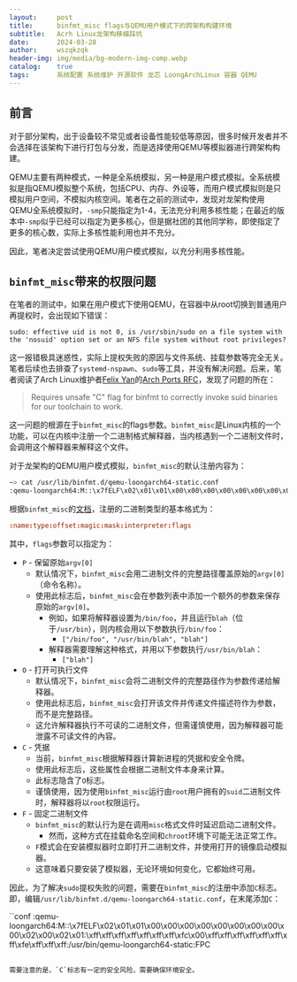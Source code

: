 ```yaml
---
layout:     post
title:      binfmt_misc flags与QEMU用户模式下的跨架构构建环境
subtitle:   Acrh Linux龙架构移植踩坑
date:       2024-03-28
author:     wszqkzqk
header-img: img/media/bg-modern-img-comp.webp
catalog:    true
tags:       系统配置 系统维护 开源软件 龙芯 LoongArchLinux 容器 QEMU
---
```


## 前言

对于部分架构，出于设备较不常见或者设备性能较低等原因，很多时候开发者并不会选择在该架构下进行打包与分发，而是选择使用QEMU等模拟器进行跨架构构建。

QEMU主要有两种模式，一种是全系统模拟，另一种是用户模式模拟。全系统模拟是指QEMU模拟整个系统，包括CPU、内存、外设等，而用户模式模拟则是只模拟用户空间，不模拟内核空间。笔者在之前的测试中，发现对龙架构使用QEMU全系统模拟时，`-smp`只能指定为1-4，无法充分利用多核性能；在最近的版本中`-smp`似乎已经可以指定为更多核心，但是据社团的其他同学称，即使指定了更多的核心数，实际上多核性能利用也并不充分。

因此，笔者决定尝试使用QEMU用户模式模拟，以充分利用多核性能。

## `binfmt_misc`带来的权限问题

在笔者的测试中，如果在用户模式下使用QEMU，在容器中从root切换到普通用户再提权时，会出现如下错误：

```log
sudo: effective uid is not 0, is /usr/sbin/sudo on a file system with the 'nosuid' option set or an NFS file system without root privileges?
```

这一报错极具迷惑性，实际上提权失败的原因与文件系统、挂载参数等完全无关。笔者后续也去排查了`systemd-nspawn`、`sudo`等工具，并没有解决问题。后来，笔者阅读了Arch Linux维护者[Felix Yan](https://github.com/felixonmars)的[Arch Ports RFC](https://gitlab.archlinux.org/archlinux/rfcs/-/merge_requests/32)，发现了问题的所在：

> Requires unsafe "C" flag for binfmt to correctly invoke suid binaries for our toolchain to work.

这一问题的根源在于`binfmt_misc`的flags参数。`binfmt_misc`是Linux内核的一个功能，可以在内核中注册一个二进制格式解释器，当内核遇到一个二进制文件时，会调用这个解释器来解释这个文件。

对于龙架构的QEMU用户模式模拟，`binfmt_misc`的默认注册内容为：

```bash
~> cat /usr/lib/binfmt.d/qemu-loongarch64-static.conf
:qemu-loongarch64:M::\x7fELF\x02\x01\x01\x00\x00\x00\x00\x00\x00\x00\x00\x00\x02\x00\x02\x01:\xff\xff\xff\xff\xff\xff\xff\xfc\x00\xff\xff\xff\xff\xff\xff\xff\xfe\xff\xff\xff:/usr/bin/qemu-loongarch64-static:FP
```

根据`binfmt_misc`的[文档](https://www.kernel.org/doc/html/latest/admin-guide/binfmt-misc.htm)，注册的二进制类型的基本格式为：

```conf
:name:type:offset:magic:mask:interpreter:flags
```

其中，`flags`参数可以指定为：

* `P` - 保留原始`argv[0]`
  * 默认情况下，`binfmt_misc`会用二进制文件的完整路径覆盖原始的`argv[0]`（命令名称）。
  * 使用此标志后，`binfmt_misc`会在参数列表中添加一个额外的参数来保存原始的`argv[0]`。
    * 例如，如果将解释器设置为`/bin/foo`，并且运行`blah`（位于`/usr/bin`），则内核会用以下参数执行`/bin/foo`：
      * `["/bin/foo", "/usr/bin/blah", "blah"]`
    * 解释器需要理解这种格式，并用以下参数执行`/usr/bin/blah`：
      * `["blah"]`
* `O` - 打开可执行文件
  * 默认情况下，`binfmt_misc`会将二进制文件的完整路径作为参数传递给解释器。
  * 使用此标志后，`binfmt_misc`会打开该文件并传递文件描述符作为参数，而不是完整路径。
  * 这允许解释器执行不可读的二进制文件，但需谨慎使用，因为解释器可能泄露不可读文件的內容。
* `C` - 凭据
  * 当前，`binfmt_misc`根据解释器计算新进程的凭据和安全令牌。
  * 使用此标志后，这些属性会根据二进制文件本身来计算。
  * 此标志隐含了`O`标志。
  * 谨慎使用，因为使用`binfmt_misc`运行由`root`用户拥有的`suid`二进制文件时，解释器将以`root`权限运行。
* `F` - 固定二进制文件
  * `binfmt_misc`的默认行为是在调用`misc`格式文件时延迟启动二进制文件。
    * 然而，这种方式在挂载命名空间和`chroot`环境下可能无法正常工作。
  * `F`模式会在安装模拟器时立即打开二进制文件，并使用打开的镜像启动模拟器。
  * 这意味着只要安装了模拟器，无论环境如何变化，它都始终可用。

因此，为了解决`sudo`提权失败的问题，需要在`binfmt_misc`的注册中添加`C`标志。即，编辑`/usr/lib/binfmt.d/qemu-loongarch64-static.conf`，在末尾添加`C`：

``conf
:qemu-loongarch64:M::\x7fELF\x02\x01\x01\x00\x00\x00\x00\x00\x00\x00\x00\x00\x02\x00\x02\x01:\xff\xff\xff\xff\xff\xff\xff\xfc\x00\xff\xff\xff\xff\xff\xff\xff\xfe\xff\xff\xff:/usr/bin/qemu-loongarch64-static:FPC
```

需要注意的是，`C`标志有一定的安全风险，需要确保环境安全。
